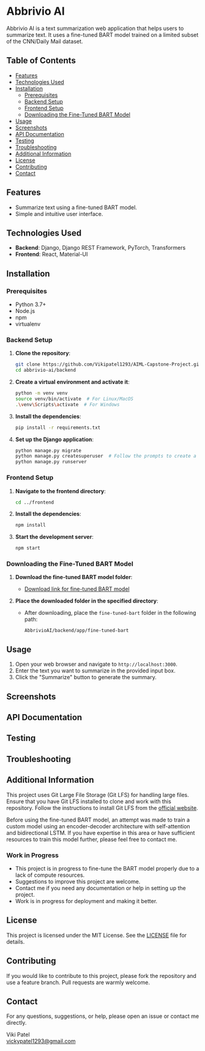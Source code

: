 # Abbrivio AI

Abbrivio AI is a text summarization web application that helps users to summarize text. It uses a fine-tuned BART model trained on a limited subset of the CNN/Daily Mail dataset.

## Table of Contents

- [Features](#features)
- [Technologies Used](#technologies-used)
- [Installation](#installation)
  - [Prerequisites](#prerequisites)
  - [Backend Setup](#backend-setup)
  - [Frontend Setup](#frontend-setup)
  - [Downloading the Fine-Tuned BART Model](#downloading-the-fine-tuned-bart-model)
- [Usage](#usage)
- [Screenshots](#screenshots)
- [API Documentation](#api-documentation)
- [Testing](#testing)
- [Troubleshooting](#troubleshooting)
- [Additional Information](#additional-information)
- [License](#license)
- [Contributing](#contributing)
- [Contact](#contact)

## Features

- Summarize text using a fine-tuned BART model.
- Simple and intuitive user interface.

## Technologies Used

- **Backend**: Django, Django REST Framework, PyTorch, Transformers
- **Frontend**: React, Material-UI

## Installation

### Prerequisites

- Python 3.7+
- Node.js
- npm
- virtualenv

### Backend Setup

1. **Clone the repository**:
    ```sh
    git clone https://github.com/Vikipatel1293/AIML-Capstone-Project.git
    cd abbrivio-ai/backend
    ```

2. **Create a virtual environment and activate it**:
    ```sh
    python -m venv venv
    source venv/bin/activate  # For Linux/MacOS
    .\venv\Scripts\activate  # For Windows
    ```

3. **Install the dependencies**:
    ```sh
    pip install -r requirements.txt
    ```

4. **Set up the Django application**:
    ```sh
    python manage.py migrate
    python manage.py createsuperuser  # Follow the prompts to create a superuser
    python manage.py runserver
    ```

### Frontend Setup

1. **Navigate to the frontend directory**:
    ```sh
    cd ../frontend
    ```

2. **Install the dependencies**:
    ```sh
    npm install
    ```

3. **Start the development server**:
    ```sh
    npm start
    ```

### Downloading the Fine-Tuned BART Model

1. **Download the fine-tuned BART model folder**:
   - [Download link for fine-tuned BART model](#)

2. **Place the downloaded folder in the specified directory**:
   - After downloading, place the `fine-tuned-bart` folder in the following path:
     ```plaintext
     AbbrivioAI/backend/app/fine-tuned-bart
     ```

## Usage

1. Open your web browser and navigate to `http://localhost:3000`.
2. Enter the text you want to summarize in the provided input box.
3. Click the "Summarize" button to generate the summary.

## Screenshots


## API Documentation


## Testing


## Troubleshooting


## Additional Information

This project uses Git Large File Storage (Git LFS) for handling large files. Ensure that you have Git LFS installed to clone and work with this repository. Follow the instructions to install Git LFS from the [official website](https://git-lfs.github.com/).

Before using the fine-tuned BART model, an attempt was made to train a custom model using an encoder-decoder architecture with self-attention and bidirectional LSTM. If you have expertise in this area or have sufficient resources to train this model further, please feel free to contact me.

### Work in Progress

- This project is in progress to fine-tune the BART model properly due to a lack of compute resources.
- Suggestions to improve this project are welcome.
- Contact me if you need any documentation or help in setting up the project.
- Work is in progress for deployment and making it better.

## License

This project is licensed under the MIT License. See the [LICENSE](LICENSE) file for details.

## Contributing

If you would like to contribute to this project, please fork the repository and use a feature branch. Pull requests are warmly welcome.

## Contact

For any questions, suggestions, or help, please open an issue or contact me directly.

Viki Patel  
vickypatel1293@gmail.com
